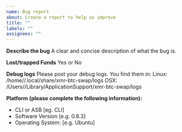 ```yaml
---
name: Bug report
about: Create a report to help us improve
title: ""
labels: ""
assignees: ""
---
```


**Describe the bug**
A clear and concise description of what the bug is.

**Lost/trapped Funds**
Yes or No

**Debug logs**
Please post your debug logs. You find them in:
Linux: /home/<user>/.local/share/xmr-btc-swap/logs
OSX: /Users/<user>/Library/ApplicationSupport/xmr-btc-swap/logs

**Platform (please complete the following information):**

- CLI or ASB [eg. CLI]
- Software Version [e.g. 0.8.3]
- Operating System: [e.g. Ubuntu]
